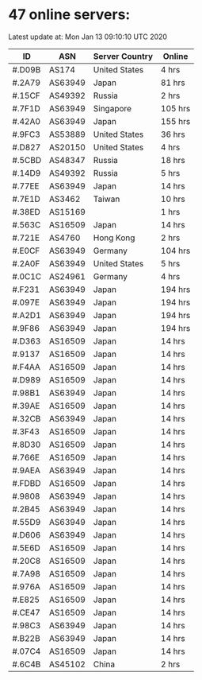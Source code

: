 # 47 online servers:

Latest update at: Mon Jan 13 09:10:10 UTC 2020

| ID | ASN | Server Country | Online |
| -- | --- | -------------- | ------ |
| #.D09B | AS174 | United States | 4 hrs |
| #.2A79 | AS63949 | Japan | 81 hrs |
| #.15CF | AS49392 | Russia | 2 hrs |
| #.7F1D | AS63949 | Singapore | 105 hrs |
| #.42A0 | AS63949 | Japan | 155 hrs |
| #.9FC3 | AS53889 | United States | 36 hrs |
| #.D827 | AS20150 | United States | 4 hrs |
| #.5CBD | AS48347 | Russia | 18 hrs |
| #.14D9 | AS49392 | Russia | 5 hrs |
| #.77EE | AS63949 | Japan | 14 hrs |
| #.7E1D | AS3462 | Taiwan | 10 hrs |
| #.38ED | AS15169 |  | 1 hrs |
| #.563C | AS16509 | Japan | 14 hrs |
| #.721E | AS4760 | Hong Kong | 2 hrs |
| #.E0CF | AS63949 | Germany | 104 hrs |
| #.2A0F | AS63949 | United States | 5 hrs |
| #.0C1C | AS24961 | Germany | 4 hrs |
| #.F231 | AS63949 | Japan | 194 hrs |
| #.097E | AS63949 | Japan | 194 hrs |
| #.A2D1 | AS63949 | Japan | 194 hrs |
| #.9F86 | AS63949 | Japan | 194 hrs |
| #.D363 | AS16509 | Japan | 14 hrs |
| #.9137 | AS16509 | Japan | 14 hrs |
| #.F4AA | AS16509 | Japan | 14 hrs |
| #.D989 | AS16509 | Japan | 14 hrs |
| #.98B1 | AS63949 | Japan | 14 hrs |
| #.39AE | AS16509 | Japan | 14 hrs |
| #.32CB | AS63949 | Japan | 14 hrs |
| #.3F43 | AS16509 | Japan | 14 hrs |
| #.8D30 | AS16509 | Japan | 14 hrs |
| #.766E | AS16509 | Japan | 14 hrs |
| #.9AEA | AS63949 | Japan | 14 hrs |
| #.FDBD | AS16509 | Japan | 14 hrs |
| #.9808 | AS63949 | Japan | 14 hrs |
| #.2B45 | AS63949 | Japan | 14 hrs |
| #.55D9 | AS63949 | Japan | 14 hrs |
| #.D606 | AS63949 | Japan | 14 hrs |
| #.5E6D | AS16509 | Japan | 14 hrs |
| #.20C8 | AS16509 | Japan | 14 hrs |
| #.7A98 | AS16509 | Japan | 14 hrs |
| #.976A | AS16509 | Japan | 14 hrs |
| #.E825 | AS16509 | Japan | 14 hrs |
| #.CE47 | AS16509 | Japan | 14 hrs |
| #.98C3 | AS63949 | Japan | 14 hrs |
| #.B22B | AS63949 | Japan | 14 hrs |
| #.07C4 | AS16509 | Japan | 14 hrs |
| #.6C4B | AS45102 | China | 2 hrs |

